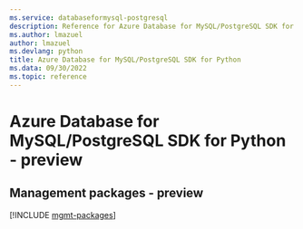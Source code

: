 ```yaml
---
ms.service: databaseformysql-postgresql
description: Reference for Azure Database for MySQL/PostgreSQL SDK for Python
ms.author: lmazuel
author: lmazuel
ms.devlang: python
title: Azure Database for MySQL/PostgreSQL SDK for Python
ms.data: 09/30/2022
ms.topic: reference
---
```

# Azure Database for MySQL/PostgreSQL SDK for Python - preview

## Management packages - preview
[!INCLUDE [mgmt-packages](database-for-mysql-postgresql-mgmt-index.md)]